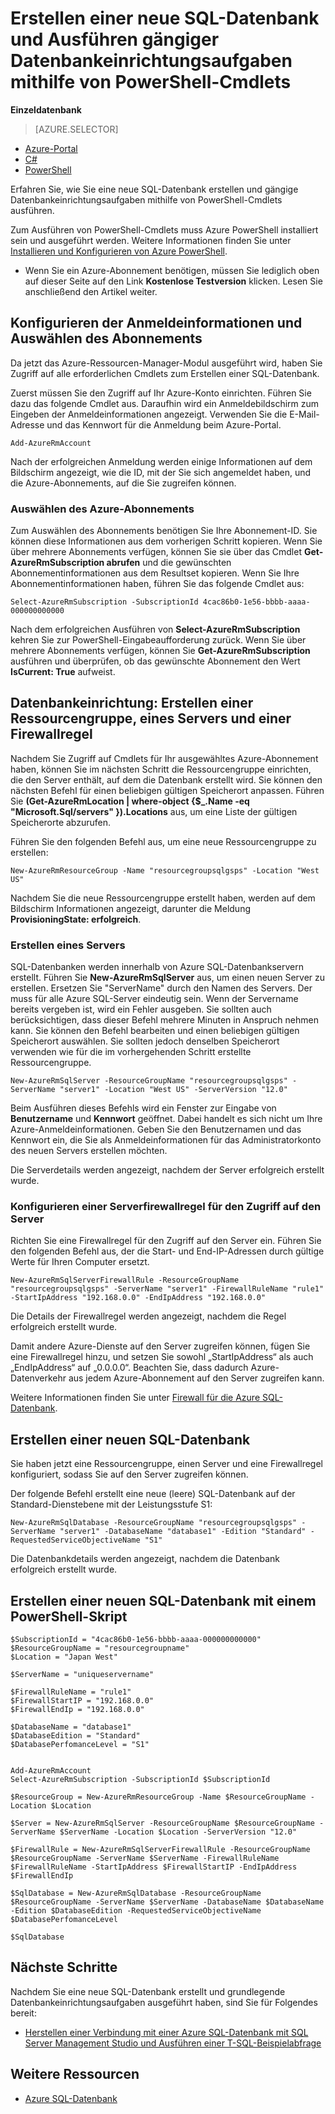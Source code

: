 <properties 
    pageTitle="Einrichten einer neuen SQL-Datenbank mit PowerShell | Microsoft Azure" 
    description="Erfahren Sie, wie Sie eine neue SQL-Datenbank mithilfe von PowerShell erstellen. Allgemeine Datenbankeinrichtungsaufgaben können mithilfe von PowerShell-Cmdlets verwaltet werden." 
    keywords="Erstellen einer neuen SQL-Datenbank, Datenbankeinrichtung"
	services="sql-database" 
    documentationCenter="" 
    authors="stevestein" 
    manager="jeffreyg" 
    editor="cgronlun"/>

<tags
    ms.service="sql-database"
    ms.devlang="NA"
    ms.topic="hero-article"
    ms.tgt_pltfrm="powershell"
    ms.workload="data-management" 
    ms.date="01/20/2016"
    ms.author="sstein"/>

# Erstellen einer neue SQL-Datenbank und Ausführen gängiger Datenbankeinrichtungsaufgaben mithilfe von PowerShell-Cmdlets 

**Einzeldatenbank**

> [AZURE.SELECTOR]
- [Azure-Portal](sql-database-get-started.md)
- [C#](sql-database-get-started-csharp.md)
- [PowerShell](sql-database-get-started-powershell.md)


Erfahren Sie, wie Sie eine neue SQL-Datenbank erstellen und gängige Datenbankeinrichtungsaufgaben mithilfe von PowerShell-Cmdlets ausführen.


Zum Ausführen von PowerShell-Cmdlets muss Azure PowerShell installiert sein und ausgeführt werden. Weitere Informationen finden Sie unter [Installieren und Konfigurieren von Azure PowerShell](../powershell-install-configure.md).

- Wenn Sie ein Azure-Abonnement benötigen, müssen Sie lediglich oben auf dieser Seite auf den Link **Kostenlose Testversion** klicken. Lesen Sie anschließend den Artikel weiter.


## Konfigurieren der Anmeldeinformationen und Auswählen des Abonnements

Da jetzt das Azure-Ressourcen-Manager-Modul ausgeführt wird, haben Sie Zugriff auf alle erforderlichen Cmdlets zum Erstellen einer SQL-Datenbank.

Zuerst müssen Sie den Zugriff auf Ihr Azure-Konto einrichten. Führen Sie dazu das folgende Cmdlet aus. Daraufhin wird ein Anmeldebildschirm zum Eingeben der Anmeldeinformationen angezeigt. Verwenden Sie die E-Mail-Adresse und das Kennwort für die Anmeldung beim Azure-Portal.

	Add-AzureRmAccount

Nach der erfolgreichen Anmeldung werden einige Informationen auf dem Bildschirm angezeigt, wie die ID, mit der Sie sich angemeldet haben, und die Azure-Abonnements, auf die Sie zugreifen können.


### Auswählen des Azure-Abonnements

Zum Auswählen des Abonnements benötigen Sie Ihre Abonnement-ID. Sie können diese Informationen aus dem vorherigen Schritt kopieren. Wenn Sie über mehrere Abonnements verfügen, können Sie sie über das Cmdlet **Get-AzureRmSubscription abrufen** und die gewünschten Abonnementinformationen aus dem Resultset kopieren. Wenn Sie Ihre Abonnementinformationen haben, führen Sie das folgende Cmdlet aus:

	Select-AzureRmSubscription -SubscriptionId 4cac86b0-1e56-bbbb-aaaa-000000000000

Nach dem erfolgreichen Ausführen von **Select-AzureRmSubscription** kehren Sie zur PowerShell-Eingabeaufforderung zurück. Wenn Sie über mehrere Abonnements verfügen, können Sie **Get-AzureRmSubscription** ausführen und überprüfen, ob das gewünschte Abonnement den Wert **IsCurrent: True** aufweist.

## Datenbankeinrichtung: Erstellen einer Ressourcengruppe, eines Servers und einer Firewallregel

Nachdem Sie Zugriff auf Cmdlets für Ihr ausgewähltes Azure-Abonnement haben, können Sie im nächsten Schritt die Ressourcengruppe einrichten, die den Server enthält, auf dem die Datenbank erstellt wird. Sie können den nächsten Befehl für einen beliebigen gültigen Speicherort anpassen. Führen Sie **(Get-AzureRmLocation | where-object {$\_.Name -eq "Microsoft.Sql/servers" }).Locations** aus, um eine Liste der gültigen Speicherorte abzurufen.

Führen Sie den folgenden Befehl aus, um eine neue Ressourcengruppe zu erstellen:

	New-AzureRmResourceGroup -Name "resourcegroupsqlgsps" -Location "West US"

Nachdem Sie die neue Ressourcengruppe erstellt haben, werden auf dem Bildschirm Informationen angezeigt, darunter die Meldung **ProvisioningState: erfolgreich**.


### Erstellen eines Servers 

SQL-Datenbanken werden innerhalb von Azure SQL-Datenbankservern erstellt. Führen Sie **New-AzureRmSqlServer** aus, um einen neuen Server zu erstellen. Ersetzen Sie "ServerName" durch den Namen des Servers. Der muss für alle Azure SQL-Server eindeutig sein. Wenn der Servername bereits vergeben ist, wird ein Fehler ausgeben. Sie sollten auch berücksichtigen, dass dieser Befehl mehrere Minuten in Anspruch nehmen kann. Sie können den Befehl bearbeiten und einen beliebigen gültigen Speicherort auswählen. Sie sollten jedoch denselben Speicherort verwenden wie für die im vorhergehenden Schritt erstellte Ressourcengruppe.

	New-AzureRmSqlServer -ResourceGroupName "resourcegroupsqlgsps" -ServerName "server1" -Location "West US" -ServerVersion "12.0"

Beim Ausführen dieses Befehls wird ein Fenster zur Eingabe von **Benutzername** und **Kennwort** geöffnet. Dabei handelt es sich nicht um Ihre Azure-Anmeldeinformationen. Geben Sie den Benutzernamen und das Kennwort ein, die Sie als Anmeldeinformationen für das Administratorkonto des neuen Servers erstellen möchten.

Die Serverdetails werden angezeigt, nachdem der Server erfolgreich erstellt wurde.

### Konfigurieren einer Serverfirewallregel für den Zugriff auf den Server

Richten Sie eine Firewallregel für den Zugriff auf den Server ein. Führen Sie den folgenden Befehl aus, der die Start- und End-IP-Adressen durch gültige Werte für Ihren Computer ersetzt.

	New-AzureRmSqlServerFirewallRule -ResourceGroupName "resourcegroupsqlgsps" -ServerName "server1" -FirewallRuleName "rule1" -StartIpAddress "192.168.0.0" -EndIpAddress "192.168.0.0"

Die Details der Firewallregel werden angezeigt, nachdem die Regel erfolgreich erstellt wurde.

Damit andere Azure-Dienste auf den Server zugreifen können, fügen Sie eine Firewallregel hinzu, und setzen Sie sowohl „StartIpAddress“ als auch „EndIpAddress“ auf „0.0.0.0“. Beachten Sie, dass dadurch Azure-Datenverkehr aus jedem Azure-Abonnement auf den Server zugreifen kann.

Weitere Informationen finden Sie unter [Firewall für die Azure SQL-Datenbank](sql-database-firewall-configure.md).


## Erstellen einer neuen SQL-Datenbank

Sie haben jetzt eine Ressourcengruppe, einen Server und eine Firewallregel konfiguriert, sodass Sie auf den Server zugreifen können.

Der folgende Befehl erstellt eine neue (leere) SQL-Datenbank auf der Standard-Dienstebene mit der Leistungsstufe S1:


	New-AzureRmSqlDatabase -ResourceGroupName "resourcegroupsqlgsps" -ServerName "server1" -DatabaseName "database1" -Edition "Standard" -RequestedServiceObjectiveName "S1"


Die Datenbankdetails werden angezeigt, nachdem die Datenbank erfolgreich erstellt wurde.

## Erstellen einer neuen SQL-Datenbank mit einem PowerShell-Skript

    $SubscriptionId = "4cac86b0-1e56-bbbb-aaaa-000000000000"
    $ResourceGroupName = "resourcegroupname"
    $Location = "Japan West"
    
    $ServerName = "uniqueservername"
    
    $FirewallRuleName = "rule1"
    $FirewallStartIP = "192.168.0.0"
    $FirewallEndIp = "192.168.0.0"
    
    $DatabaseName = "database1"
    $DatabaseEdition = "Standard"
    $DatabasePerfomanceLevel = "S1"
    
    
    Add-AzureRmAccount
    Select-AzureRmSubscription -SubscriptionId $SubscriptionId
    
    $ResourceGroup = New-AzureRmResourceGroup -Name $ResourceGroupName -Location $Location
    
    $Server = New-AzureRmSqlServer -ResourceGroupName $ResourceGroupName -ServerName $ServerName -Location $Location -ServerVersion "12.0"
    
    $FirewallRule = New-AzureRmSqlServerFirewallRule -ResourceGroupName $ResourceGroupName -ServerName $ServerName -FirewallRuleName $FirewallRuleName -StartIpAddress $FirewallStartIP -EndIpAddress $FirewallEndIp
    
    $SqlDatabase = New-AzureRmSqlDatabase -ResourceGroupName $ResourceGroupName -ServerName $ServerName -DatabaseName $DatabaseName -Edition $DatabaseEdition -RequestedServiceObjectiveName $DatabasePerfomanceLevel
    
    $SqlDatabase
    


## Nächste Schritte
Nachdem Sie eine neue SQL-Datenbank erstellt und grundlegende Datenbankeinrichtungsaufgaben ausgeführt haben, sind Sie für Folgendes bereit:

- [Herstellen einer Verbindung mit einer Azure SQL-Datenbank mit SQL Server Management Studio und Ausführen einer T-SQL-Beispielabfrage](sql-database-connect-query-ssms.md)


## Weitere Ressourcen

- [Azure SQL-Datenbank](https://azure.microsoft.com/documentation/services/sql-database/)

<!---HONumber=AcomDC_0302_2016-->